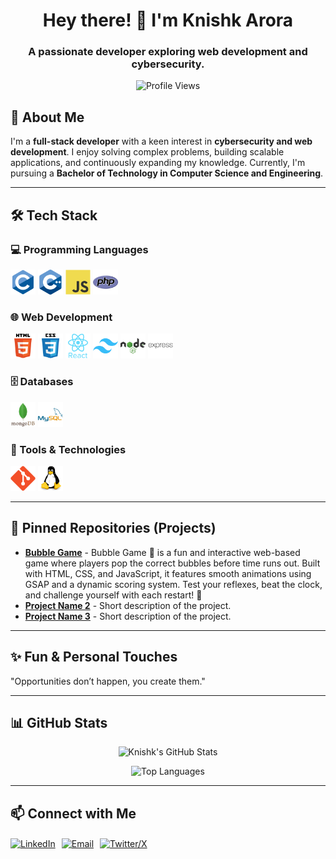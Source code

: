 <h1 align="center">Hey there! 👋 I'm Knishk Arora</h1>
<h3 align="center">A passionate developer exploring web development and cybersecurity.</h3>

<p align="center">
  <img src="https://komarev.com/ghpvc/?username=knishkarora&label=Profile%20views&color=0e75b6&style=flat" alt="Profile Views" />
</p>

## 🚀 About Me
I'm a **full-stack developer** with a keen interest in **cybersecurity and web development**. I enjoy solving complex problems, building scalable applications, and continuously expanding my knowledge. Currently, I'm pursuing a **Bachelor of Technology in Computer Science and Engineering**. 

---

## 🛠️ Tech Stack

### 💻 Programming Languages
<p>
  <img src="https://raw.githubusercontent.com/devicons/devicon/master/icons/c/c-original.svg" alt="C" width="40" height="40"/>
  <img src="https://raw.githubusercontent.com/devicons/devicon/master/icons/cplusplus/cplusplus-original.svg" alt="C++" width="40" height="40"/>
  <img src="https://raw.githubusercontent.com/devicons/devicon/master/icons/javascript/javascript-original.svg" alt="JavaScript" width="40" height="40"/>
  <img src="https://raw.githubusercontent.com/devicons/devicon/master/icons/php/php-original.svg" alt="PHP" width="40" height="40"/>
</p>

### 🌐 Web Development
<p>
  <img src="https://raw.githubusercontent.com/devicons/devicon/master/icons/html5/html5-original-wordmark.svg" alt="HTML" width="40" height="40"/>
  <img src="https://raw.githubusercontent.com/devicons/devicon/master/icons/css3/css3-original-wordmark.svg" alt="CSS" width="40" height="40"/>
  <img src="https://raw.githubusercontent.com/devicons/devicon/master/icons/react/react-original-wordmark.svg" alt="React" width="40" height="40"/>
  <img src="https://raw.githubusercontent.com/devicons/devicon/master/icons/tailwindcss/tailwindcss-original.svg" alt="Tailwind CSS" width="40" height="40"/>
  <img src="https://raw.githubusercontent.com/devicons/devicon/master/icons/nodejs/nodejs-original-wordmark.svg" alt="Node.js" width="40" height="40"/>
  <img src="https://raw.githubusercontent.com/devicons/devicon/master/icons/express/express-original-wordmark.svg" alt="Express.js" width="40" height="40"/>
</p>

### 🗄️ Databases
<p>
  <img src="https://raw.githubusercontent.com/devicons/devicon/master/icons/mongodb/mongodb-original-wordmark.svg" alt="MongoDB" width="40" height="40"/>
  <img src="https://raw.githubusercontent.com/devicons/devicon/master/icons/mysql/mysql-original-wordmark.svg" alt="MySQL" width="40" height="40"/>
</p>

### 🔧 Tools & Technologies
<p>
  <img src="https://raw.githubusercontent.com/devicons/devicon/master/icons/git/git-original.svg" alt="Git" width="40" height="40"/>
  <img src="https://raw.githubusercontent.com/devicons/devicon/master/icons/linux/linux-original.svg" alt="Linux" width="40" height="40"/>
</p>

---

## 📌 Pinned Repositories (Projects)
<!-- Add your project links here -->
- [**Bubble Game**](https://knishkarora.github.io/js-bubble-game/) - Bubble Game 🎈 is a fun and interactive web-based game where players pop the correct bubbles before time runs out. Built with HTML, CSS, and JavaScript, it features smooth animations using GSAP and a dynamic scoring system. Test your reflexes, beat the clock, and challenge yourself with each restart! 🚀
- [**Project Name 2**](#) - Short description of the project.
- [**Project Name 3**](#) - Short description of the project.

---

## ✨ Fun & Personal Touches
"Opportunities don’t happen, you create them." 

---

## 📊 GitHub Stats
<p align="center">
  <img src="https://github-readme-stats.vercel.app/api?username=knishkarora&show_icons=true&theme=tokyonight" alt="Knishk's GitHub Stats" />
</p>

<p align="center">
  <img src="https://github-readme-stats.vercel.app/api/top-langs?username=knishkarora&show_icons=true&layout=compact&theme=tokyonight" alt="Top Languages" />
</p>

---

## 📫 Connect with Me
<p style="display: flex; gap: 10px;" align="left">
        <a href="https://linkedin.com/in/knishk-arora/" target="_blank">
          <img align="center" src="https://raw.githubusercontent.com/rahuldkjain/github-profile-readme-generator/master/src/images/icons/Social/linked-in-alt.svg" alt="LinkedIn" height="30" width="40" >
        </a>
        <a href="mailto:knishkarorapc77@gmail.com">
            <img id="email" align="center" src="https://w7.pngwing.com/pngs/817/967/png-transparent-gmail-logo-gmail-email-icon-logo-gmail-logo-angle-text-rectangle-thumbnail.png" alt="Email" height="35" width="43">
          </a>
        <a href="https://x.com/KnishkArora07?t=5ZMHM5yX9hmmXeyXXi-u4Q&s=09" target="_blank">
            <img align="center" src="https://raw.githubusercontent.com/rahuldkjain/github-profile-readme-generator/master/src/images/icons/Social/twitter.svg" alt="Twitter/X" height="30" width="40" >
          </a>
      </p>

